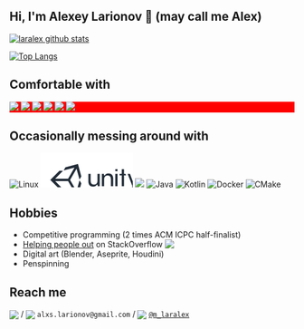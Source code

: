 <!--
**laralex/laralex** is a ✨ _special_ ✨ repository because its `README.md` (this file) appears on your GitHub profile.-->
## Hi, I'm Alexey Larionov 👋 (may call me Alex)

[![laralex github stats](https://github-readme-stats.vercel.app/api?username=laralex&show_icons=true&include_all_commits=true&theme=gruvbox&count_private=true&hide_title=true)](https://github.com/laralex)

[![Top Langs](https://github-readme-stats.vercel.app/api/top-langs/?username=laralex&layout=compact&langs_count=10&theme=gruvbox&hide_title=true)](https://github.com/laralex)

## Comfortable with
<div style="background-color:red;">
<img src="https://www.vectorlogo.zone/logos/rust-lang/rust-lang-icon.svg" width="64">
<img src="https://github.com/isocpp/logos/raw/master/cpp_logo.svg" width="64">
<img src="https://seeklogo.com/images/C/c-sharp-c-logo-02F17714BA-seeklogo.com.png" width="64">
<img src="https://www.vectorlogo.zone/logos/python/python-icon.svg" height="64">
<img src="https://www.vectorlogo.zone/logos/git-scm/git-scm-icon.svg" height="64">
<img src="https://www.vectorlogo.zone/logos/pytorch/pytorch-ar21.svg" height="64">
</div>

## Occasionally messing around with
![Linux](https://www.vectorlogo.zone/logos/linux/linux-icon.svg)
![Unity](unity-custom.svg)
<img src="https://upload.wikimedia.org/wikipedia/commons/e/e9/Opengl-logo.svg" height="64">
![Java](https://www.vectorlogo.zone/logos/java/java-icon.svg)
![Kotlin](https://www.vectorlogo.zone/logos/kotlinlang/kotlinlang-icon.svg)
![Docker](https://www.vectorlogo.zone/logos/docker/docker-icon.svg)
![CMake](https://www.vectorlogo.zone/logos/cmake/cmake-ar21.svg)

## Hobbies
* Competitive programming (2 times ACM ICPC half-finalist)
* [Helping people out](https://stackoverflow.com/users/8564999/alexey-larionov?tab=profile) on StackOverflow <img align="top" src="https://www.vectorlogo.zone/logos/stackoverflow/stackoverflow-icon.svg" width="25">
* Digital art (Blender, Aseprite, Houdini)
* Penspinning

## Reach me

[<img align="center" src="https://www.vectorlogo.zone/logos/upwork/upwork-ar21.svg" height="45">](https://www.upwork.com/freelancers/~0115eabadb37319e75) /
[<img align="center" src="https://www.vectorlogo.zone/logos/gmail/gmail-icon.svg" height="40">](mailto:alxs.larionov@gmail.com) `alxs.larionov@gmail.com` / <!--  > [alxs.larionov@gmail.com](mailto:alxs.larionov@gmail.com) !-->
[<img align="center" src="https://www.vectorlogo.zone/logos/telegram/telegram-tile.svg" height="32">](http://t.me/m_laralex) [`@m_laralex`](http://t.me/m_laralex) 

